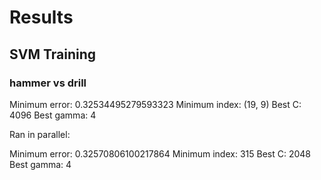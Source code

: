 # Results

## SVM Training

### hammer vs drill

Minimum error: 0.32534495279593323
Minimum index: (19, 9)
Best C: 4096
Best gamma: 4

Ran in parallel:

Minimum error: 0.32570806100217864
Minimum index: 315
Best C: 2048
Best gamma: 4
